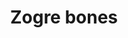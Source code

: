 ---
layout: item
title: Zogre bones
item-id: 4812
datatable: true
id: 4812
name: "Zogre bones"
members: true
lowalch: 0
highalch: 0
examine: "A pile of Zombie Ogre bones."
monsters:
  - id: 866
    name: "Zogre"
    members: true
    combat_level: 44
    wiki_url: "https://oldschool.runescape.wiki/w/Zogre"
    drops:
      - quantity: "1"
        rarity: 1
    image: "https://oldschool.runescape.wiki/images/5/5b/Zogre_%281%29.png?328bf"
  - id: 872
    name: "Skogre"
    members: true
    combat_level: 44
    wiki_url: "https://oldschool.runescape.wiki/w/Skogre"
    drops:
      - quantity: "1"
        rarity: 1
    image: "https://oldschool.runescape.wiki/images/e/e9/Skogre.png?69480"
  - id: 882
    name: "Slash Bash"
    members: true
    combat_level: 111
    wiki_url: "https://oldschool.runescape.wiki/w/Slash_Bash"
    drops:
      - quantity: "2"
        rarity: 1
    image: "https://oldschool.runescape.wiki/images/b/b3/Slash_Bash.png?d86e2"
---
